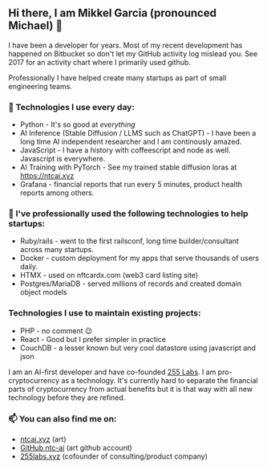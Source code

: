 ## Hi there, I am Mikkel Garcia (pronounced Michael) 👋 

I have been a developer for years. Most of my recent development has happened on Bitbucket so don't let my GitHub activity log mislead you. See 2017 for an activity chart where I primarily used github.

Professionally I have helped create many startups as part of small engineering teams.

### 🔭 Technologies I use every day:

- Python - It's so good at _everything_
- AI Inference (Stable Diffusion / LLMS such as ChatGPT) - I have been a long time AI independent researcher and I am continously amazed.
- JavaScript - I have a history with coffeescript and node as well. Javascript is everywhere.
- AI Training with PyTorch - See my trained stable diffusion loras at https://ntcai.xyz
- Grafana - financial reports that run every 5 minutes, product health reports among others.

### 🌱 I've professionally used the following technologies to help startups:

- Ruby/rails - went to the first railsconf, long time builder/consultant across many startups.
- Docker - custom deployment for my apps that serve thousands of users daily.
- HTMX - used on nftcardx.com (web3 card listing site) 
- Postgres/MariaDB - served millions of records and created domain object models

### Technologies I use to maintain existing projects:

- PHP - no comment 😉
- React - Good but I prefer simpler in practice
- CouchDB - a lesser known but very cool datastore using javascript and json

I am an AI-first developer and have co-founded [255 Labs](https://255labs.xyz). I am pro-cryptocurrency as a technology. It's currently hard to separate the financial parts of cryptocurrency from actual benefits but it is that way with all new technology before they are refined.

### 📫 You can also find me on:
- [ntcai.xyz](https://ntcai.xyz) (art)
- [GitHub ntc-ai](https://github.com/ntc-ai) (art github account)
- [255labs.xyz](https://255labs.xyz) (cofounder of consulting/product company)

